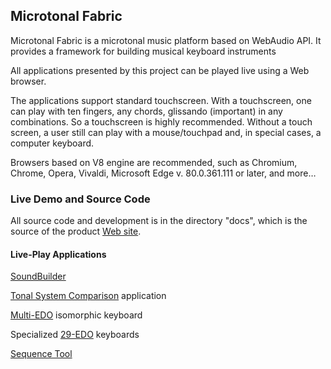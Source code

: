 ## Microtonal Fabric

Microtonal Fabric is a microtonal music platform based on WebAudio API. It provides a framework for building musical keyboard instruments 

All applications presented by this project can be played live using a Web browser.

The applications support standard touchscreen. With a touchscreen, one can play with ten fingers, any chords, glissando (important) in any combinations. So a touchscreen is highly recommended. Without a touch screen, a user still can play with a mouse/touchpad and, in special cases, a computer keyboard.

Browsers based on V8 engine are recommended, such as Chromium, Chrome, Opera, Vivaldi, Microsoft Edge v. 80.0.361.111 or later, and more…

### Live Demo and Source Code

All source code and development is in the directory "docs", which is the source of the product [Web site](https://sakryukov.github.io/microtonal-fabric).

#### Live-Play Applications

[SoundBuilder](https://sakryukov.github.io/microtonal-fabric/code/SoundBuilder)

[Tonal System Comparison](https://sakryukov.github.io/microtonal-fabric/code/tone-system-comparison) application

[Multi-EDO](https://sakryukov.github.io/microtonal-fabric/code/Multi-EDO/index.html) isomorphic keyboard

Specialized [29-EDO](https://sakryukov.github.io/microtonal-fabric/code/29-EDO) keyboards

[Sequence Tool](https://sakryukov.github.io/microtonal-fabric/code/sequence-tool)
